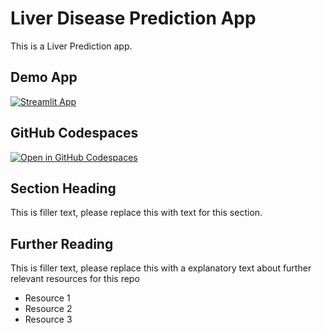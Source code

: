 #  Liver Disease Prediction App

This is a Liver Prediction app.

## Demo App

[![Streamlit App](https://static.streamlit.io/badges/streamlit_badge_black_white.svg)](https://liver-disease-machine-learning.streamlit.app/)

## GitHub Codespaces

[![Open in GitHub Codespaces](https://github.com/codespaces/badge.svg)](https://codespaces.new/streamlit/app-starter-kit?quickstart=1)

## Section Heading

This is filler text, please replace this with text for this section.

## Further Reading

This is filler text, please replace this with a explanatory text about further relevant resources for this repo
- Resource 1
- Resource 2
- Resource 3
